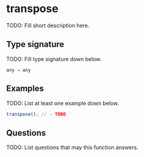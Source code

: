 # transpose

TODO: Fill short description here.

## Type signature

TODO: Fill type signature down below.

```
any ⇒ any
```

## Examples

TODO: List at least one example down below.

```javascript
transpose(); // ⇒ TODO
```

## Questions

TODO: List questions that may this function answers.
